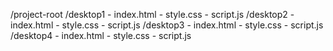 /project-root
  /desktop1
    - index.html
    - style.css
    - script.js
  /desktop2
    - index.html
    - style.css
    - script.js
  /desktop3
    - index.html
    - style.css
    - script.js
  /desktop4
    - index.html
    - style.css
    - script.js

